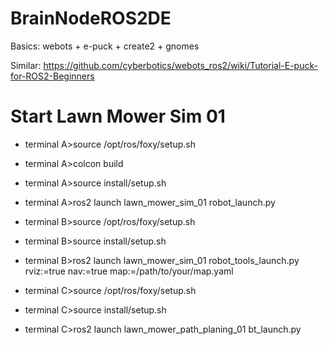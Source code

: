 # BrainNodeROS2DE

Basics: webots + e-puck + create2 + gnomes 

Similar:
https://github.com/cyberbotics/webots_ros2/wiki/Tutorial-E-puck-for-ROS2-Beginners

# Start Lawn Mower Sim 01

* terminal A>source /opt/ros/foxy/setup.sh
* terminal A>colcon build

* terminal A>source install/setup.sh
* terminal A>ros2 launch lawn_mower_sim_01 robot_launch.py

* terminal B>source /opt/ros/foxy/setup.sh
* terminal B>source install/setup.sh
* terminal B>ros2 launch lawn_mower_sim_01 robot_tools_launch.py rviz:=true nav:=true map:=/path/to/your/map.yaml

* terminal C>source /opt/ros/foxy/setup.sh
* terminal C>source install/setup.sh
* terminal C>ros2 launch lawn_mower_path_planing_01 bt_launch.py